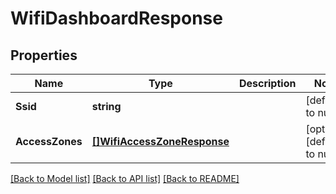 # WifiDashboardResponse

## Properties
Name | Type | Description | Notes
------------ | ------------- | ------------- | -------------
**Ssid** | **string** |  | [default to null]
**AccessZones** | [**[]WifiAccessZoneResponse**](WifiAccessZoneResponse.md) |  | [optional] [default to null]

[[Back to Model list]](../README.md#documentation-for-models) [[Back to API list]](../README.md#documentation-for-api-endpoints) [[Back to README]](../README.md)


